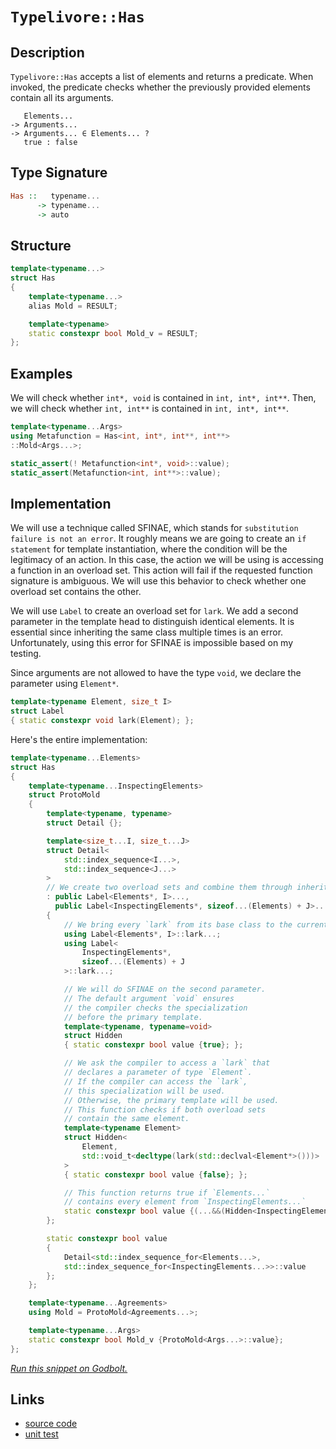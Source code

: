 <!-- Copyright 2024 Feng Mofan
SPDX-License-Identifier: Apache-2.0 -->

# `Typelivore::Has`

## Description

`Typelivore::Has` accepts a list of elements and returns a predicate.
When invoked, the predicate checks whether the previously provided elements contain all its arguments.

<pre><code>   Elements...
-> Arguments...
-> Arguments... &in; Elements... ?
   true : false</code></pre>

## Type Signature

```Haskell
Has ::   typename...
      -> typename...
      -> auto
```

## Structure

```C++
template<typename...>
struct Has
{
    template<typename...>
    alias Mold = RESULT;

    template<typename>
    static constexpr bool Mold_v = RESULT;
};
```

## Examples

We will check whether `int*, void`  is contained in `int, int*, int**`.
Then, we will check whether `int, int**`  is contained in `int, int*, int**`.

```C++
template<typename...Args>
using Metafunction = Has<int, int*, int**, int**>
::Mold<Args...>;

static_assert(! Metafunction<int*, void>::value);
static_assert(Metafunction<int, int**>::value);
```

## Implementation

We will use a technique called SFINAE, which stands for `substitution failure is not an error`.
It roughly means we are going to create an `if statement` for template instantiation, where the condition will be the legitimacy of an action.
In this case, the action we will be using is accessing a function in an overload set.
This action will fail if the requested function signature is ambiguous.
We will use this behavior to check whether one overload set contains the other.

We will use `Label` to create an overload set for `lark`.
We add a second parameter in the template head to distinguish identical elements.
It is essential since inheriting the same class multiple times is an error.
Unfortunately, using this error for SFINAE is impossible based on my testing.

Since arguments are not allowed to have the type `void`, we declare the parameter using `Element*`.

```C++
template<typename Element, size_t I>
struct Label
{ static constexpr void lark(Element); };
```

Here's the entire implementation:

```C++
template<typename...Elements>
struct Has
{
    template<typename...InspectingElements>
    struct ProtoMold
    {
        template<typename, typename>
        struct Detail {};

        template<size_t...I, size_t...J>
        struct Detail<
            std::index_sequence<I...>,
            std::index_sequence<J...>
        >
        // We create two overload sets and combine them through inheritance.
        : public Label<Elements*, I>...,
          public Label<InspectingElements*, sizeof...(Elements) + J>...
        {
            // We bring every `lark` from its base class to the current scope.
            using Label<Elements*, I>::lark...;
            using Label<
                InspectingElements*,
                sizeof...(Elements) + J
            >::lark...;

            // We will do SFINAE on the second parameter.
            // The default argument `void` ensures
            // the compiler checks the specialization
            // before the primary template.
            template<typename, typename=void>
            struct Hidden
            { static constexpr bool value {true}; };

            // We ask the compiler to access a `lark` that
            // declares a parameter of type `Element`.
            // If the compiler can access the `lark`,
            // this specialization will be used.
            // Otherwise, the primary template will be used.
            // This function checks if both overload sets
            // contain the same element.
            template<typename Element>
            struct Hidden<
                Element,
                std::void_t<decltype(lark(std::declval<Element*>()))>
            >
            { static constexpr bool value {false}; };

            // This function returns true if `Elements...`
            // contains every element from `InspectingElements...`
            static constexpr bool value {(...&&(Hidden<InspectingElements>::value))};
        };

        static constexpr bool value 
        {
            Detail<std::index_sequence_for<Elements...>,
            std::index_sequence_for<InspectingElements...>>::value
        };
    };

    template<typename...Agreements>
    using Mold = ProtoMold<Agreements...>;

    template<typename...Args>
    static constexpr bool Mold_v {ProtoMold<Args...>::value};
};
```

[*Run this snippet on Godbolt.*](https://godbolt.org/#z:OYLghAFBqd5QCxAYwPYBMCmBRdBLAF1QCcAaPECAMzwBtMA7AQwFtMQByARg9KtQYEAysib0QXACx8BBAKoBnTAAUAHpwAMvAFYTStJg1DIApACYAQuYukl9ZATwDKjdAGFUtAK4sGISRqkrgAyeAyYAHI%2BAEaYxCAAHACspAAOqAqETgwe3r7%2BgemZjgKh4VEssfHJtpj2JQxCBEzEBLk%2BfgG19dlNLQRlkTFxiSkKza3t%2BV3j/YMVVaMAlLaoXsTI7BzmAMxhyN5YANQmO25ejrSEAJ6n2CYaAIK7%2B4eYJ2fI4%2BhYVHcPzzMewYBy8x1ObgI11SmAA%2BgRiExCAp/k8AQRMCxUgYMRCoTDmGwjth6GxBKQjpkAF5wghHACSqMe42IXgcR2CTFitABJgA7BZKc1HMgjmgGONMKpUsQjgA3VB4dBHAzEADWEBJmMYBCWp0F/IAIvreU8MVicZg8dDGKxMAA6R1askEFE7e5PFlsukACSYKLRAoBRxDR3N2KYuLO%2BNtbEd9vpEphDjCwGdOrdHseoaFrPZymIqCIAFlPOhg6H%2BVYnjmc%2BHLdaCXaKTHCVb3RXa7nvUdDZhmnQTkG%2BcadtXnjWu2HMRGo25qbT4/SKQv4fGAFJMqfd9l9gc8s6d7dC9AgEBhLCqWFKACOXkYmwh9Pjd1IR%2B33zPF6l18wd4f7ZuOuL4dpOXZblOAD0kFHAA6u8yDEJgkbvAQADuqBHKgcpxLQqBMMqSiukchjKmglRhKhCCYmGCCFl4wAIEcYTUcQhCGJs9rvqGIBHKkXjRFcoqctyELpoICgAFQUoy7rxm%2BYFTvxgl4MJXJ1E%2BSaYCmRjia60mUngNKoFQ8aaqSGZLCclhHJucmOtxIZVo5tbQXB7zRGxRhHJgOHENcJwAGwaKqaomMFRxUIWLDMcR0T%2BghBgKAoYaYQQ1FiusSGCJSaAwlxinbl4mTeSJGlnHpUkyXcZ6hSB47HqGxWphy6kHm4LnbomCjJo4ukWRJ0mdVOC4mWZlVWdYtnDU57q1S0ar1aa2aNUcbnwUcaF0LQRzoJhQgAGL0hEjzYFhDC0e8SjisqqQtHaGLEAVK2NW5AAqGW/EwXi0HSLTAD4OpBRoCpKuFGg%2BRK6yYAGL3Hm56UIagWJ0HEYrUcgaopYjlLJngYhGZG2QzWtMGxPwSGXXxbEsC0AX1ihz2rdOFooY2saYC2Nptqchqg%2BWoFwx%2BCI9j6SpYAwJNVkKROiuKkrSrK0SoJ48piPeQ4WCLVojvqQ6juOJPre8/pqlT5GpKjspECRyCbMlJHA6F4O0ZGRswVgBwtDDjt3YibCPVhVBhjawN6eDTOrW59LBzjFtW2Khi2/b2MZeDzvBQpQtQTB6V4ClPXafjVxUkTAibdtRyxEcxWYOgkevTBADyiPEFtSgthlMp4LT/ks7O7xbbQO3V7X9fu0cH355FXggg06PaVjzHB8r6VYX5eEEZS/aw8zbnigOF04wodo%2BQNBAN8eDNzq2p/h4LzNeuyYs/IwEIkzmelZ8zOafiA/PwghJ7X6NoIChQgH/YBcoxBiXPpJO4EAlhIIgo1FBx5pazBFGKAQCsZRVxVjtaB3h3hVioGIJQRo9aULHMtPeMEp4pSoLPFM5ckIEHWBKMMrJ3h4GDuDSqL5goTwPkiThvk4gBTqNqHKUVkbA26r1VMAiHJCMKiNYUqlsESgxIrfBqsiEayrBAF8ZhArmEChAF%2BEtNKFx0mmc%2BmYzwGMwMg3WNC1FOTcYbDxMssHyx0Xg5W%2Bj1YkJ8c5HxOY9xInan/b8V5bz3hBHCCmsDpGuhAtgb%2Bq1YkMEvL%2Bf8STYQpLOAo7SfV7FpIUBkmq/8QkuWoQ1SsXjaGhmvoBW%2BcZHSPGAEhSpaDmreVLLQZUvMjgFiLKgIZAs3DdN6S6KpDkOzuInHDNp7M2zxkeMQYAmYjyYM0f4qUgSCFHCmbCOUmtxkljLBCLZOyMlOLqc0wMBtlqQUkh8z5XzIIAneR8t62AhBvU%2BT8p4fyvnfOWi8EEbwPhuHFJsVIromTohnA2aM3M7SbO2bsp4AzgCnP7EwJhc9sgfENEcP0bo3BhAIBSWlBkGWMsEB8pkZ4pm3JxdU5ZAJ9nIFhP6JQrQIBgDAIS5oJKWGSzOAyik/ManOL1MsvlArkpxAIBAYsRLJUNAhLS%2BlLL4FzVqcQpVFgOArFoJwJIvA/AcC0KQVAnAOqWCmgoNYGwSFAh4KQAgmgLUrDVCAJICR7SBR2JIMwfJJCSBDTsDQSQACcCR9CcEkLwFgEgNCBDtQ6p1HBeAKBAIEP19qLWkDgLAGAiAQBrAIPxOlFAIDx3oMQCIdpOCqASIFAAtIFSQRxgB2yOFIe0ZheB10ICQJUeh%2BCCBEGIdgUgZCCEUCodQZbSC6C4KQNCiJUicB4Ja61tr/WOs4E3C4Dag5HC7b2/tg7h2jrMEcCAHgUatusjsLgSxeClq0CsCASAW1xHIJQED8RgBSDMHwOgj0i0QGiGe6IYQ6aHt4Ch5g/km7RG0GU9DpByIuibgwWg1wz1YGiAxNwYhaBFu4LwLAtMjDiE3fgJCKYcL0YdVKbSFwtg%2BtpXUM9VxPJ0w8FgM9CIe4Eb8srJQfZmPACuEYf1KwqAGB2QANTwJgNCTcCQEbncIUQ4hl3GbXWoM9279CGGMNYaw%2Bg8DRCLZAFYqAkXZHoz274vNTCussGYPNfk2JYFc4g7oZTsguFyVMPwO6QiUQWCMHdRQsgCDi3oNLDR5jDHiDuuwUWBB9EmJ4DoehCtSpKwMJLeWKsTDaGV/IBWGu5cqCllY7r1ibAkMejgNrSC5t4Pm293a%2B0DqHaKZ9r7cBTtlLsH9f61MrGogREYEWg2SB2PaRNOxo0aEjZIYKCbAqJtTRwdNpBM3frDVwQKCRk13aSJILgSadiBUG2e/Nhbi2%2BrUxW6tQHa1XouGB5tyNLatvbWwTgLQWByj5D2pgYoDDeS4Im%2B0XB7Q8fwEQULs7ZALrM9ICzSgrObt0DBvdTAD0Mb6wNob56OCXvrRcG9cOEdI5R3ZkdGOscQzfRDhOuwzC/r%2B2WwDwGhetrBxBkAHPEdeyMOjrggQaC/TiAhpDm7MNoYY6QXX2HcP4f10RnUJGyMUcwFR4ANHh70Z9UxuzrGHXsai1xs9vHkD8YI0Jq1m7ROIn8hJrYDrpOZv13JjImBFPO9TP9jTTBtO6f04Z/XxmidLpJ7ISzG6HWU9s6p/zVhLBOZc/AdznmcGcB8wQAWhpi/WCC8NkLSoYYV8i1KmL7gmvxaCLktrixUsZHSzkXvWWR85dq%2B1/LneGjVcywVqRVXWvT6H7YBri%2BN9zDXx11Y3Wl309PZukbCuudK4JejzH2OZu45IF%2Bxb4uAMreQlgeIEX/eXeuxjg7fIk18j5AjTMCOxe0%2BxP04B%2BxLX%2B0rRrTrQbVl2lziGhy2DhwfRYAUDlFFDlCv0tHGAnTv3xx3Qz1MyzxXXkDJzzx0BAB2F3X3XQyPzALzQvRBzpBMhImIBYDQIwKwJwJQnGFfXfUhzRl2B2DF3/XLSBwgwQI/RGEwNSFSHOXR1hFwIIAFQ4P7Vgw12IC12Q1Q38gI0N2uBwzwwcAIzN0EAt3IzY2t2o1owd0Y0xGd1D0YzwA40cA903S9x931z9xE2cyD2uBDykxplkziHkxj0cJY3jwlz4E0wUB0z0wM0YCM0JxIIkGz1XQoOs2oML3swCxsFE3C0rwaHo0gk/Eb0C2CziFC3bzczn2iwgFcC30S3KDq2H2KGyC32y2yEHxS3qOK033HyXx6AGJ31aJn3q36C31mFaF6Py06w9R6x/XOwZy%2B04HYM4IHXQMwPlF4IxH4M1AIIfzEOW1IFWzf0oD6y/xADMAxx2B2CSCSAO1Vw0HuL5Hu0YOGwgNsF%2B3EKQVIE2yx3eySD5DMEeJe1OwCBg39x2GPyYILSfwDXO3HU%2BKZyWwlxWD8kyGcEkCAA)

## Links

- [source code](../../../../conceptrodon/descend/typelivore/has.hpp)
- [unit test](../../../../tests/unit/typelivore/has.test.hpp)
